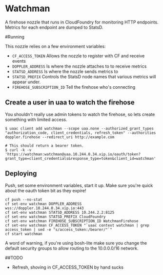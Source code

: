 Watchman
========

A firehose nozzle that runs in CloudFoundry for monitoring HTTP endpoints. Metrics for each endpoint are dumped to StatsD.

#Running

This nozzle relies on a few environment variables: 


* `CF_ACCESS_TOKEN` Allows the nozzle to register with CF and receive events
* `DOPPLER_ADDRESS` Is where the nozzle attaches to to receive metrics
* `STATSD_ADDRESS` Is where the nozzle sends metrics to 
* `STATSD_PREFIX` Controls the StatsD node names that various metrics will appear under. 
* `FIREHOSE_SUBSCRIPTION_ID` Tell the firehose who's connecting

## Create a user in uaa to watch the firehose
You shouldn't really use admin tokens to watch the firehose, so lets create something with limited access. 

```
$ uaac client add watchman --scope uaa.none --authorized_grant_types "authorization_code, client_credentials, refresh_token" --authorities doppler.firehose --redirect_uri http://example.com 

# This should return a bearer token.
$ curl -k -v 'https://watchman:watchman@uaa.10.244.0.34.xip.io/oauth/token?grant_type=client_credentials&response_type=token&client_id=watchman'
```

 
## Deploying

Push, set some environment variables, start it up. Make sure you're quick about the oauth token bit as they expire!

```
cf push --no-stat
cf set-env watchman DOPPLER_ADDRESS wss://doppler.10.244.0.34.xip.io:443
cf set-env watchman STATSD_ADDRESS 10.244.2.2:8125
cf set-env watchman STATSD_PREFIX CloudFoundry
cf set-env watchman FIREHOSE_SUBSCRIPTION_ID WatchmanFirehose
cf set-env watchman CF_ACCESS_TOKEN "`uaac context watchman | grep access_token | sed -e "s/access_token:/bearer/"`"
cf start watchman
```

A word of warning, if you're using bosh-lite make sure you change the default security groups to allow routing to the 10.0.0.0/16 network. 

##TODO

* Refresh, shoving in CF_ACCESS_TOKEN by hand sucks
